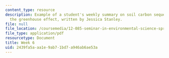 ```yaml
---
content_type: resource
description: Example of a student's weekly summary on soil carbon sequestration and
  the greenhouse effect, written by Jessica Stanley.
file: null
file_location: /coursemedia/12-085-seminar-in-environmental-science-spring-2008/2439fa5aaa1e9ab71bd7a946ab6ae53a_stanley_w5.pdf
file_type: application/pdf
resourcetype: Document
title: Week 6
uid: 2439fa5a-aa1e-9ab7-1bd7-a946ab6ae53a
---
```

